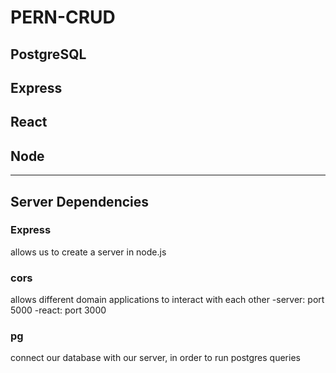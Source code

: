 # PERN-CRUD

## PostgreSQL
## Express
## React
## Node
------------------------------------------------

## Server Dependencies
### Express
allows us to create a server in node.js

### cors
allows different domain applications to interact with each other
-server: port 5000
-react: port 3000

### pg 
connect our database with our server, in order to run postgres queries